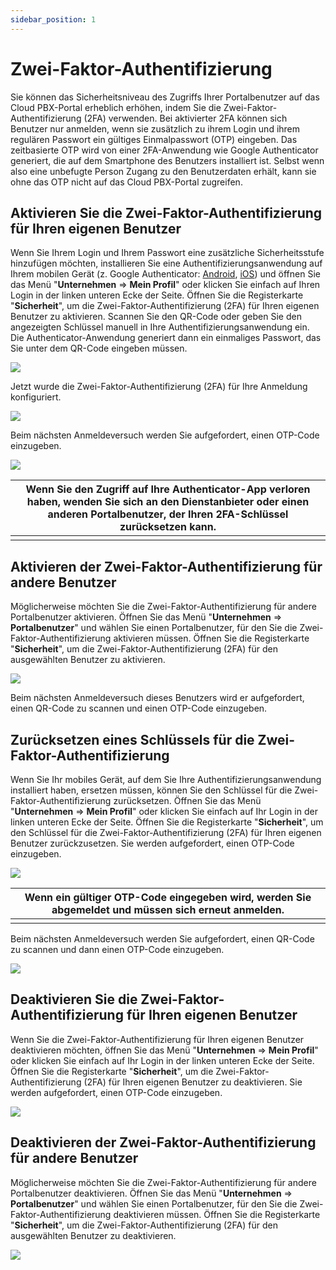 ```yaml
---
sidebar_position: 1
---
```


# Zwei-Faktor-Authentifizierung

Sie können das Sicherheitsniveau des Zugriffs Ihrer Portalbenutzer auf das Cloud PBX-Portal erheblich erhöhen, indem Sie die Zwei-Faktor-Authentifizierung (2FA) verwenden. Bei aktivierter 2FA können sich Benutzer nur anmelden, wenn sie zusätzlich zu ihrem Login und ihrem regulären Passwort ein gültiges Einmalpasswort (OTP) eingeben. Das zeitbasierte OTP wird von einer 2FA-Anwendung wie Google Authenticator generiert, die auf dem Smartphone des Benutzers installiert ist. Selbst wenn also eine unbefugte Person Zugang zu den Benutzerdaten erhält, kann sie ohne das OTP nicht auf das Cloud PBX-Portal zugreifen.

## Aktivieren Sie die Zwei-Faktor-Authentifizierung für Ihren eigenen Benutzer

Wenn Sie Ihrem Login und Ihrem Passwort eine zusätzliche Sicherheitsstufe hinzufügen möchten, installieren Sie eine Authentifizierungsanwendung auf Ihrem mobilen Gerät (z. Google Authenticator: [Android](https://play.google.com/store/apps/details?id=com.google.android.apps.authenticator2), [iOS](https://apps.apple.com/app/google-authenticator/id388497605)) und öffnen Sie das Menü "**Unternehmen** => **Mein Profil**" oder klicken Sie einfach auf Ihren Login in der linken unteren Ecke der Seite. Öffnen Sie die Registerkarte "**Sicherheit**", um die Zwei-Faktor-Authentifizierung (2FA) für Ihren eigenen Benutzer zu aktivieren. Scannen Sie den QR-Code oder geben Sie den angezeigten Schlüssel manuell in Ihre Authentifizierungsanwendung ein. Die Authenticator-Anwendung generiert dann ein einmaliges Passwort, das Sie unter dem QR-Code eingeben müssen.

![](./img/Security-Two-factor_authentication.png)

Jetzt wurde die Zwei-Faktor-Authentifizierung (2FA) für Ihre Anmeldung konfiguriert.

![](./img/Security-Two-factor_authentication_enabled.png)

Beim nächsten Anmeldeversuch werden Sie aufgefordert, einen OTP-Code einzugeben.

![](./img/Security-Two-factor_authentication_required.png)

| Wenn Sie den Zugriff auf Ihre Authenticator-App verloren haben, wenden Sie sich an den Dienstanbieter oder einen anderen Portalbenutzer, der Ihren 2FA-Schlüssel zurücksetzen kann. |
| ----------------------------------------------------------------------------------------------------------------------------------------------------------------------------------- |
|                                                                                                                                                                                     |

## Aktivieren der Zwei-Faktor-Authentifizierung für andere Benutzer

Möglicherweise möchten Sie die Zwei-Faktor-Authentifizierung für andere Portalbenutzer aktivieren. Öffnen Sie das Menü "**Unternehmen** => **Portalbenutzer**" und wählen Sie einen Portalbenutzer, für den Sie die Zwei-Faktor-Authentifizierung aktivieren müssen. Öffnen Sie die Registerkarte "**Sicherheit**", um die Zwei-Faktor-Authentifizierung (2FA) für den ausgewählten Benutzer zu aktivieren.

![](./img/Security-Two-factor_authentication_other_user.png)

Beim nächsten Anmeldeversuch dieses Benutzers wird er aufgefordert, einen QR-Code zu scannen und einen OTP-Code einzugeben.

## Zurücksetzen eines Schlüssels für die Zwei-Faktor-Authentifizierung

Wenn Sie Ihr mobiles Gerät, auf dem Sie Ihre Authentifizierungsanwendung installiert haben, ersetzen müssen, können Sie den Schlüssel für die Zwei-Faktor-Authentifizierung zurücksetzen. Öffnen Sie das Menü  "**Unternehmen** => **Mein Profil**" oder klicken Sie einfach auf Ihr Login in der linken unteren Ecke der Seite. Öffnen Sie die Registerkarte "**Sicherheit**", um den Schlüssel für die Zwei-Faktor-Authentifizierung (2FA) für Ihren eigenen Benutzer zurückzusetzen. Sie werden aufgefordert, einen OTP-Code einzugeben.

![](./img/Security-Two-factor_authentication_reset_key.png)

| Wenn ein gültiger OTP-Code eingegeben wird, werden Sie abgemeldet und müssen sich erneut anmelden. |
| -------------------------------------------------------------------------------------------------- |
|                                                                                                    |

Beim nächsten Anmeldeversuch werden Sie aufgefordert, einen QR-Code zu scannen und dann einen OTP-Code einzugeben.

![](./img/Security-Two-factor_authentication.png)

## Deaktivieren Sie die Zwei-Faktor-Authentifizierung für Ihren eigenen Benutzer

Wenn Sie die Zwei-Faktor-Authentifizierung für Ihren eigenen Benutzer deaktivieren möchten, öffnen Sie das Menü "**Unternehmen** => **Mein Profil**" oder klicken Sie einfach auf Ihr Login in der linken unteren Ecke der Seite. Öffnen Sie die Registerkarte "**Sicherheit**", um die Zwei-Faktor-Authentifizierung (2FA) für Ihren eigenen Benutzer zu deaktivieren. Sie werden aufgefordert, einen OTP-Code einzugeben.

![](./img/Security-Two-factor_authentication_disable.png)

## Deaktivieren der Zwei-Faktor-Authentifizierung für andere Benutzer

Möglicherweise möchten Sie die Zwei-Faktor-Authentifizierung für andere Portalbenutzer deaktivieren. Öffnen Sie das Menü "**Unternehmen** => **Portalbenutzer**" und wählen Sie einen Portalbenutzer, für den Sie die Zwei-Faktor-Authentifizierung deaktivieren müssen. Öffnen Sie die Registerkarte "**Sicherheit**", um die Zwei-Faktor-Authentifizierung (2FA) für den ausgewählten Benutzer zu deaktivieren.

![](./img/Security-Two-factor_authentication_other_user_disable.png)
